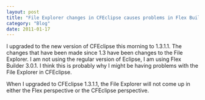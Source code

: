 ```yaml
---
layout: post
title: "File Explorer changes in CFEclipse causes problems in Flex Builder"
category: "Blog"
date: 2011-01-17
---
```



I upgraded to the new version of CFEclipse this morning to 1.3.1.1\. The changes that have been made since 1.3 have been changes to the File Explorer. I am not using the regular version of Eclipse, I am using Flex Builder 3.0.1\. I think this is probably why I might be having problems with the File Explorer in CFEclipse.

When I upgraded to CFEclipse 1.3.1.1, the File Explorer will not come up in either the Flex perspective or the CFEclipse perspective.